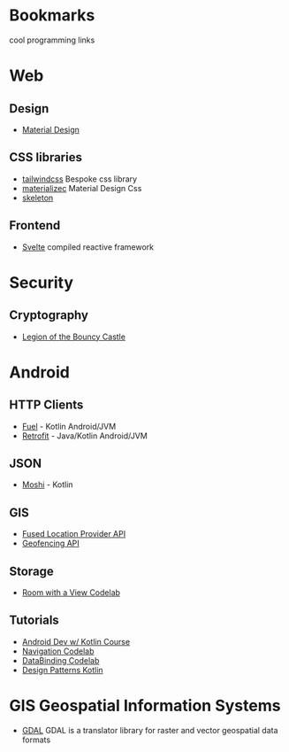 # Bookmarks
cool programming links

# Web

## Design
- [Material Design](https://material.io/)

## CSS libraries 
- [tailwindcss](https://tailwindcss.com/) Bespoke css library
- [materializec](https://materializecss.com/) Material Design Css
- [skeleton](http://getskeleton.com/)

## Frontend
- [Svelte](https://svelte.dev/) compiled reactive framework 

# Security

## Cryptography
- [Legion of the Bouncy Castle](https://bouncycastle.org/)

# Android

## HTTP Clients
- [Fuel]() - Kotlin Android/JVM
- [Retrofit]() - Java/Kotlin Android/JVM

## JSON
- [Moshi]() - Kotlin

## GIS
- [Fused Location Provider API](https://developers.google.com/location-context/fused-location-provider/)
- [Geofencing API](https://developers.google.com/location-context/geofencing/)

## Storage
- [Room with a View Codelab](https://codelabs.developers.google.com/codelabs/android-room-with-a-view-kotlin)

## Tutorials
- [Android Dev w/ Kotlin Course](https://www.udacity.com/course/developing-android-apps-with-kotlin--ud9012)
- [Navigation Codelab](https://codelabs.developers.google.com/codelabs/android-navigation)
- [DataBinding Codelab](https://codelabs.developers.google.com/codelabs/android-databinding)
- [Design Patterns Kotlin](https://github.com/dbacinski/Design-Patterns-In-Kotlin)

# GIS Geospatial Information Systems

- [GDAL](https://gdal.org/) GDAL is a translator library for raster and vector geospatial data formats


